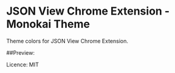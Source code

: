 # JSON View Chrome Extension - Monokai Theme

Theme colors for JSON View Chrome Extension.

##Preview:


Licence: MIT

